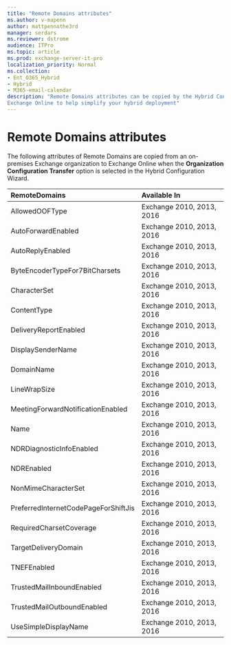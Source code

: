 ```yaml
---
title: "Remote Domains attributes"
ms.author: v-mapenn
author: mattpennathe3rd
manager: serdars
ms.reviewer: dstrome
audience: ITPro
ms.topic: article
ms.prod: exchange-server-it-pro
localization_priority: Normal
ms.collection:
- Ent_O365_Hybrid
- Hybrid
- M365-email-calendar
description: "Remote Domains attributes can be copied by the Hybrid Configuration Wizard from your on-premises organization to 
Exchange Online to help simplify your hybrid deployment"
---
```


# Remote Domains attributes

The following attributes of Remote Domains are copied from an on-premises Exchange organization to Exchange Online when the **Organization Configuration Transfer** option is selected in the Hybrid Configuration Wizard.

|**RemoteDomains**|**Available In**|
|:-----|:-----|
|AllowedOOFType|Exchange 2010, 2013, 2016|
|AutoForwardEnabled|Exchange 2010, 2013, 2016|
|AutoReplyEnabled|Exchange 2010, 2013, 2016|
|ByteEncoderTypeFor7BitCharsets|Exchange 2010, 2013, 2016|
|CharacterSet|Exchange 2010, 2013, 2016|
|ContentType|Exchange 2010, 2013, 2016|
|DeliveryReportEnabled|Exchange 2010, 2013, 2016|
|DisplaySenderName|Exchange 2010, 2013, 2016|
|DomainName|Exchange 2010, 2013, 2016|
|LineWrapSize|Exchange 2010, 2013, 2016|
|MeetingForwardNotificationEnabled|Exchange 2010, 2013, 2016|
|Name|Exchange 2010, 2013, 2016|
|NDRDiagnosticInfoEnabled|Exchange 2010, 2013, 2016|
|NDREnabled|Exchange 2010, 2013, 2016|
|NonMimeCharacterSet|Exchange 2010, 2013, 2016|
|PreferredInternetCodePageForShiftJis|Exchange 2010, 2013, 2016|
|RequiredCharsetCoverage|Exchange 2010, 2013, 2016|
|TargetDeliveryDomain|Exchange 2010, 2013, 2016|
|TNEFEnabled|Exchange 2010, 2013, 2016|
|TrustedMailInboundEnabled|Exchange 2010, 2013, 2016|
|TrustedMailOutboundEnabled|Exchange 2010, 2013, 2016|
|UseSimpleDisplayName|Exchange 2010, 2013, 2016|
